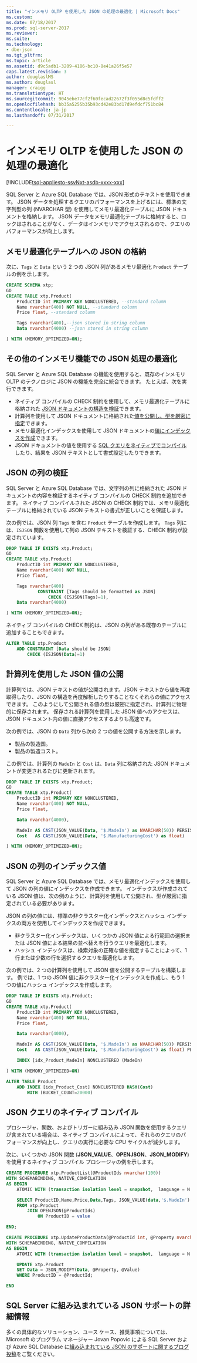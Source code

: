 ```yaml
---
title: "インメモリ OLTP を使用した JSON の処理の最適化 | Microsoft Docs"
ms.custom: 
ms.date: 07/18/2017
ms.prod: sql-server-2017
ms.reviewer: 
ms.suite: 
ms.technology:
- dbe-json
ms.tgt_pltfrm: 
ms.topic: article
ms.assetid: d9c5adb1-3209-4186-bc10-8e41a26f5e57
caps.latest.revision: 3
author: douglaslMS
ms.author: douglasl
manager: craigg
ms.translationtype: HT
ms.sourcegitcommit: 9045ebe77cf2f60fecad22672f3f055d8c5fdff2
ms.openlocfilehash: bb35a5255b35b93cd42e83bd17d9efdcf751bc84
ms.contentlocale: ja-jp
ms.lasthandoff: 07/31/2017

---
```

# <a name="optimize-json-processing-with-in-memory-oltp"></a>インメモリ OLTP を使用した JSON の処理の最適化
[!INCLUDE[tsql-appliesto-ssvNxt-asdb-xxxx-xxx](../../includes/tsql-appliesto-ssvnxt-asdb-xxxx-xxx.md)]

SQL Server と Azure SQL Database では、JSON 形式のテキストを使用できます。 JSON データを処理するクエリのパフォーマンスを上げるには、標準の文字列型の列 (NVARCHAR 型) を使用してメモリ最適化テーブルに JSON ドキュメントを格納します。 JSON データをメモリ最適化テーブルに格納すると、ロックはされることがなく、データはインメモリでアクセスされるので、クエリのパフォーマンスが向上します。

## <a name="store-json-in-memory-optimized-tables"></a>メモリ最適化テーブルへの JSON の格納
次に、`Tags` と `Data` という 2 つの JSON 列があるメモリ最適化 `Product` テーブルの例を示します。

```sql
CREATE SCHEMA xtp;
GO
CREATE TABLE xtp.Product(
    ProductID int PRIMARY KEY NONCLUSTERED, --standard column
    Name nvarchar(400) NOT NULL, --standard column
    Price float, --standard column

    Tags nvarchar(400),--json stored in string column
    Data nvarchar(4000) --json stored in string column

) WITH (MEMORY_OPTIMIZED=ON);
```

## <a name="optimize-json-processing-with-additional-in-memory-features"></a>その他のインメモリ機能での JSON 処理の最適化
SQL Server と Azure SQL Database の機能を使用すると、既存のインメモリ OLTP のテクノロジに JSON の機能を完全に統合できます。 たとえば、次を実行できます。
 - ネイティブ コンパイルの CHECK 制約を使用して、メモリ最適化テーブルに格納された [JSON ドキュメントの構造を検証](#validate)できます。
 - 計算列を使用して JSON ドキュメントに格納された[値を公開し、型を厳密に指定](#computedcol)できます。
 - メモリ最適化インデックスを使用して JSON ドキュメントの[値にインデックスを作成](#index)できます。
 - JSON ドキュメントの値を使用する [SQL クエリをネイティブでコンパイル](#compile)したり、結果を JSON テキストとして書式設定したりできます。

## <a name="validate"></a> JSON の列の検証
SQL Server と Azure SQL Database では、文字列の列に格納された JSON ドキュメントの内容を検証するネイティブ コンパイルの CHECK 制約を追加できます。 ネイティブ コンパイルされた JSON の CHECK 制約では、メモリ最適化テーブルに格納されている JSON テキストの書式が正しいことを保証します。

次の例では、JSON 列 `Tags` を含む `Product` テーブルを作成します。 `Tags` 列には、`ISJSON` 関数を使用して列の JSON テキストを検証する、CHECK 制約が設定されています。

```sql
DROP TABLE IF EXISTS xtp.Product;
GO
CREATE TABLE xtp.Product(
    ProductID int PRIMARY KEY NONCLUSTERED,
    Name nvarchar(400) NOT NULL,
    Price float,

    Tags nvarchar(400)
            CONSTRAINT [Tags should be formatted as JSON]
                CHECK (ISJSON(Tags)=1),
    Data nvarchar(4000)

) WITH (MEMORY_OPTIMIZED=ON);
```

ネイティブ コンパイルの CHECK 制約は、JSON の列がある既存のテーブルに追加することもできます。

```sql
ALTER TABLE xtp.Product
    ADD CONSTRAINT [Data should be JSON]
        CHECK (ISJSON(Data)=1)
```

## <a name="computedcol"></a> 計算列を使用した JSON 値の公開
計算列では、JSON テキストの値が公開されます。JSON テキストから値を再度取得したり、JSON の構造を再度解析したりすることなくそれらの値にアクセスできます。 このようにして公開される値の型は厳密に指定され、計算列に物理的に保存されます。 保存される計算列を使用した JSON 値へのアクセスは、JSON ドキュメント内の値に直接アクセスするよりも高速です。

次の例では、JSON の `Data` 列から次の 2 つの値を公開する方法を示します。
-   製品の製造国。
-   製品の製造コスト。

この例では、計算列の `MadeIn` と `Cost` は、`Data` 列に格納された JSON ドキュメントが変更されるたびに更新されます。

```sql
DROP TABLE IF EXISTS xtp.Product;
GO
CREATE TABLE xtp.Product(
    ProductID int PRIMARY KEY NONCLUSTERED,
    Name nvarchar(400) NOT NULL,
    Price float,

    Data nvarchar(4000),

    MadeIn AS CAST(JSON_VALUE(Data, '$.MadeIn') as NVARCHAR(50)) PERSISTED,
    Cost   AS CAST(JSON_VALUE(Data, '$.ManufacturingCost') as float)

) WITH (MEMORY_OPTIMIZED=ON);
```

## <a name="index"></a> JSON の列のインデックス値
SQL Server と Azure SQL Database では、メモリ最適化インデックスを使用して JSON の列の値にインデックスを作成できます。 インデックスが作成されている JSON 値は、次の例のように、計算列を使用して公開され、型が厳密に指定されている必要があります。

JSON の列の値には、標準の非クラスター化インデックスとハッシュ インデックスの両方を使用してインデックスを作成できます。
-   非クラスター化インデックスは、いくつかの JSON 値による行範囲の選択または JSON 値による結果の並べ替えを行うクエリを最適化します。
-   ハッシュ インデックスは、検索対象の正確な値を指定することによって、1 行または少数の行を選択するクエリを最適化します。

次の例では、2 つの計算列を使用して JSON 値を公開するテーブルを構築します。 例では、1 つの JSON 値に非クラスター化インデックスを作成し、もう 1 つの値にハッシュ インデックスを作成します。

```sql
DROP TABLE IF EXISTS xtp.Product;
GO
CREATE TABLE xtp.Product(
    ProductID int PRIMARY KEY NONCLUSTERED,
    Name nvarchar(400) NOT NULL,
    Price float,

    Data nvarchar(4000),

    MadeIn AS CAST(JSON_VALUE(Data, '$.MadeIn') as NVARCHAR(50)) PERSISTED,
    Cost   AS CAST(JSON_VALUE(Data, '$.ManufacturingCost') as float) PERSISTED,

    INDEX [idx_Product_MadeIn] NONCLUSTERED (MadeIn)

) WITH (MEMORY_OPTIMIZED=ON)

ALTER TABLE Product
    ADD INDEX [idx_Product_Cost] NONCLUSTERED HASH(Cost)
        WITH (BUCKET_COUNT=20000)
```

## <a name="compile"></a> JSON クエリのネイティブ コンパイル
プロシージャ、関数、およびトリガーに組み込み JSON 関数を使用するクエリが含まれている場合は、ネイティブ コンパイルによって、それらのクエリのパフォーマンスが向上し、クエリの実行に必要な CPU サイクルが減少します。

次に、いくつかの JSON 関数 (**JSON_VALUE**、**OPENJSON**、**JSON_MODIFY**) を使用するネイティブ コンパイル プロシージャの例を示します。

```sql
CREATE PROCEDURE xtp.ProductList(@ProductIds nvarchar(100))
WITH SCHEMABINDING, NATIVE_COMPILATION
AS BEGIN
    ATOMIC WITH (transaction isolation level = snapshot,  language = N'English')

    SELECT ProductID,Name,Price,Data,Tags, JSON_VALUE(data,'$.MadeIn') AS MadeIn
    FROM xtp.Product
        JOIN OPENJSON(@ProductIds)
            ON ProductID = value

END;

CREATE PROCEDURE xtp.UpdateProductData(@ProductId int, @Property nvarchar(100), @Value nvarchar(100))
WITH SCHEMABINDING, NATIVE_COMPILATION
AS BEGIN
    ATOMIC WITH (transaction isolation level = snapshot,  language = N'English')

    UPDATE xtp.Product
    SET Data = JSON_MODIFY(Data, @Property, @Value)
    WHERE ProductID = @ProductId;

END
```

## <a name="learn-more-about-the-built-in-json-support-in-sql-server"></a>SQL Server に組み込まれている JSON サポートの詳細情報  
多くの具体的なソリューション、ユース ケース、推奨事項については、Microsoft のプログラム マネージャー Jovan Popovic による SQL Server および Azure SQL Database に[組み込まれている JSON のサポートに関するブログ投稿](http://blogs.msdn.com/b/sqlserverstorageengine/archive/tags/json/)をご覧ください。

